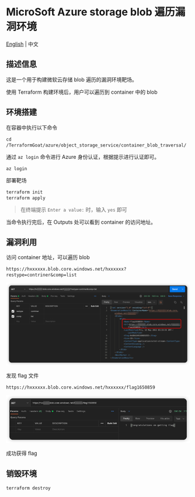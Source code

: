 # MicroSoft Azure storage blob 遍历漏洞环境

[English](./README.md) | 中文

## 描述信息

这是一个用于构建微软云存储 blob 遍历的漏洞环境靶场。

使用 Terraform 构建环境后，用户可以遍历到 container 中的 blob

## 环境搭建

在容器中执行以下命令

```shell
cd /TerraformGoat/azure/object_storage_service/container_blob_traversal/
```

通过 `az login` 命令进行 Azure 身份认证，根据提示进行认证即可。

```shell
az login
```

部署靶场

```shell
terraform init
terraform apply
```

> 在终端提示 `Enter a value:` 时，输入 `yes` 即可

当命令执行完后，在 Outputs 处可以看到 container 的访问地址。

## 漏洞利用

访问 container 地址，可以遍历 blob

```shell
https://hxxxxxx.blob.core.windows.net/hxxxxxx?restype=contriner&comp=list
```

![image](../../../images/1652413278.png)

发现 flag 文件

```shell
https://hxxxxxx.blob.core.windows.net/hxxxxxx/flag1650859
```

![image](../../../images/1652413373.png)

成功获得 flag

## 销毁环境

```shell
terraform destroy
```
